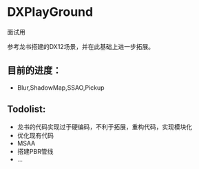 # DXPlayGround
面试用

参考龙书搭建的DX12场景，并在此基础上进一步拓展。

## 目前的进度：

* Blur,ShadowMap,SSAO,Pickup

## Todolist:

* 龙书的代码实现过于硬编码，不利于拓展，重构代码，实现模块化
* 优化现有代码
* MSAA
* 搭建PBR管线
* ...

